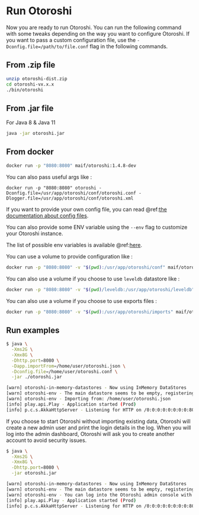# Run Otoroshi

Now you are ready to run Otoroshi. You can run the following command with some tweaks depending on the way you want to configure Otoroshi. If you want to pass a custom configuration file, use the `-Dconfig.file=/path/to/file.conf` flag in the following commands.

## From .zip file

```sh
unzip otoroshi-dist.zip
cd otoroshi-vx.x.x
./bin/otoroshi
```

## From .jar file

For Java 8 & Java 11

```sh
java -jar otoroshi.jar
```

## From docker

```sh
docker run -p "8080:8080" maif/otoroshi:1.4.8-dev
```

You can also pass useful args like :

```
docker run -p "8080:8080" otoroshi -Dconfig.file=/usr/app/otoroshi/conf/otoroshi.conf -Dlogger.file=/usr/app/otoroshi/conf/otoroshi.xml
```

If you want to provide your own config file, you can read @ref:[the documentation about config files](../firstrun/configfile.md).

You can also provide some ENV variable using the `--env` flag to customize your Otoroshi instance.

The list of possible env variables is available @ref:[here](../firstrun/env.md).

You can use a volume to provide configuration like :

```sh
docker run -p "8080:8080" -v "$(pwd):/usr/app/otoroshi/conf" maif/otoroshi
```

You can also use a volume if you choose to use `leveldb` datastore like :

```sh
docker run -p "8080:8080" -v "$(pwd)/leveldb:/usr/app/otoroshi/leveldb" maif/otoroshi -Dapp.storage=leveldb
```

You can also use a volume if you choose to use exports files :

```sh
docker run -p "8080:8080" -v "$(pwd):/usr/app/otoroshi/imports" maif/otoroshi -Dapp.importFrom=/usr/app/otoroshi/imports/export.json
```

## Run examples

```sh
$ java \
  -Xms2G \
  -Xmx8G \
  -Dhttp.port=8080 \
  -Dapp.importFrom=/home/user/otoroshi.json \
  -Dconfig.file=/home/user/otoroshi.conf \
  -jar ./otoroshi.jar

[warn] otoroshi-in-memory-datastores - Now using InMemory DataStores
[warn] otoroshi-env - The main datastore seems to be empty, registering some basic services
[warn] otoroshi-env - Importing from: /home/user/otoroshi.json
[info] play.api.Play - Application started (Prod)
[info] p.c.s.AkkaHttpServer - Listening for HTTP on /0:0:0:0:0:0:0:0:8080
```

If you choose to start Otoroshi without importing existing data, Otoroshi will create a new admin user and print the login details in the log. When you will log into the admin dashboard, Otoroshi will ask you to create another account to avoid security issues.

```sh
$ java \
  -Xms2G \
  -Xmx8G \
  -Dhttp.port=8080 \
  -jar otoroshi.jar

[warn] otoroshi-in-memory-datastores - Now using InMemory DataStores
[warn] otoroshi-env - The main datastore seems to be empty, registering some basic services
[warn] otoroshi-env - You can log into the Otoroshi admin console with the following credentials: admin@otoroshi.io / HHUsiF2UC3OPdmg0lGngEv3RrbIwWV5W
[info] play.api.Play - Application started (Prod)
[info] p.c.s.AkkaHttpServer - Listening for HTTP on /0:0:0:0:0:0:0:0:8080
```
